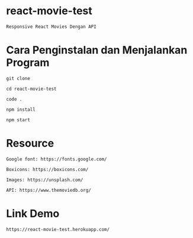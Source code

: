 # react-movie-test

    Responsive React Movies Dengan API

# Cara Penginstalan dan Menjalankan Program

    git clone

    cd react-movie-test

    code .

    npm install

    npm start

# Resource

    Google font: https://fonts.google.com/

    Boxicons: https://boxicons.com/

    Images: https://unsplash.com/

    API: https://www.themoviedb.org/

# Link Demo

    https://react-movie-test.herokuapp.com/
